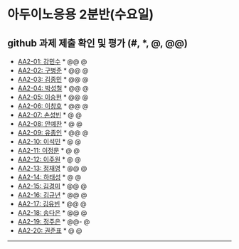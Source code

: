 # 아두이노응용 2분반(수요일) 
## github 과제 제출 확인 및 평가 (#, *, @, @@)

- [AA2-01:	강민수](https://github.com/kangminsooKMS/aa2-01) * @@ @
- [AA2-02:	구병준](https://github.com/GubyeongJun/AA2-02) * @@ @
- [AA2-03:	김종민](https://github.com/ghs1472/aa2-03) * @@ @
- [AA2-04:	박성철](https://github.com/parkseongcheol/aa2-04) * @@ @
- [AA2-05:	이승현](https://github.com/penguinperformanceproject/aa2-05) * @@ @
- [AA2-06:	이창호](https://github.com/lchho96/AA2-06) * @@ @
- [AA2-07:	손성빈](https://github.com/ijseongbin/AA2-07) * @ @
- [AA2-08:	안예찬](https://github.com/dksdpcks1/aa2-08) * @ @
- [AA2-09:	유종인](https://github.com/yujongin/aa2-09) * @@ @
- [AA2-10:	이석민](https://github.com/leesm4909/AA2-10) * @ @
- [AA2-11:	이정문](https://github.com/leejs8041/aa2-11-new) * @ @
- [AA2-12:	이주원](https://github.com/20161514/aa2-12) * @ @
- [AA2-13:	정재영](https://github.com/jaeyoung6179/aa2-13) * @@ @
- [AA2-14:	하태성](https://github.com/gkxotjd12312/aa2-14) * @ @
- [AA2-15:	김경미](https://github.com/kyungmi0120/aa2-15) * @@ @
- [AA2-16:	김규년](https://github.com/kgn4746/aa2-16) * @@ @
- [AA2-17:	김유빈](https://github.com/kybb0709/aa2-17) * @@ @
- [AA2-18:	송다은](https://github.com/daeun99/AA2-18) * @@ @
- [AA2-19:	정주은](https://github.com/wndms12/aa2-19) * @@- @
- [AA2-20:	권준표](https://github.com/kwonjunpyo/aa2-20) * @ @
---

